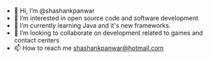 - 👋 Hi, I’m @shashankpanwar
- 👀 I’m interested in open source code and software development
- 🌱 I’m currently learning Java and it's new frameworks.
- 💞️ I’m looking to collaborate on development related to games and contact centers
- 📫 How to reach me shashankpanwar@hotmail.com

<!---
shashankpanwar/shashankpanwar is a ✨ special ✨ repository because its `README.md` (this file) appears on your GitHub profile.
You can click the Preview link to take a look at your changes.
--->
